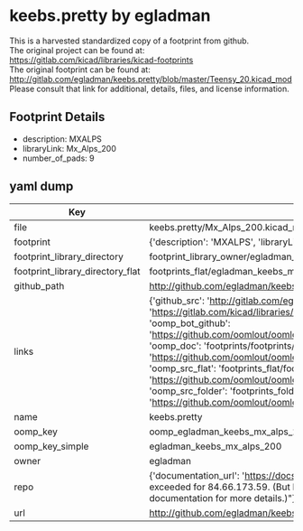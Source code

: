 # keebs.pretty by egladman  
This is a harvested standardized copy of a footprint from github.  
The original project can be found at:  
https://gitlab.com/kicad/libraries/kicad-footprints  
The original footprint can be found at:
http://gitlab.com/egladman/keebs.pretty/blob/master/Teensy_20.kicad_mod
Please consult that link for additional, details, files, and license information.  
## Footprint Details
* description: MXALPS  
* libraryLink: Mx_Alps_200  
* number_of_pads: 9  
## yaml dump  
| Key | Value |  
| --- | --- |  
| file | keebs.pretty/Mx_Alps_200.kicad_mod |  
| footprint | {'description': 'MXALPS', 'libraryLink': 'Mx_Alps_200', 'number_of_pads': 9} |  
| footprint_library_directory | footprint_library_owner/egladman_keebs.pretty |  
| footprint_library_directory_flat | footprints_flat/egladman_keebs_mx_alps_200/working |  
| github_path | http://github.com/egladman/keebs.pretty/blob/master/Mx_Alps_200.kicad_mod |  
| links | {'github_src': 'http://gitlab.com/egladman/keebs.pretty/blob/master/Teensy_20.kicad_mod', 'github_src_repo': 'https://gitlab.com/kicad/libraries/kicad-footprints', 'oomp_bot': 'footprints/egladman_keebs_mx_alps_200/working', 'oomp_bot_github': 'https://github.com/oomlout/oomlout_oomp_footprint_bot/tree/main/footprints/egladman_keebs_mx_alps_200/working', 'oomp_doc': 'footprints/footprints/egladman/keebs/Mx_Alps_200/working/', 'oomp_doc_github': 'https://github.com/oomlout/oomlout_oomp_footprint_doc/tree/main/footprints/footprints/egladman/keebs/Mx_Alps_200/working', 'oomp_src_flat': 'footprints_flat/footprints_flat/egladman_keebs_mx_alps_200/working', 'oomp_src_flat_github': 'https://github.com/oomlout/oomlout_oomp_footprint_src/tree/main/footprints_flat/egladman_keebs_mx_alps_200/working', 'oomp_src_folder': 'footprints_folder/footprints_folder/egladman/keebs/Mx_Alps_200/working', 'oomp_src_folder_github': 'https://github.com/oomlout/oomlout_oomp_footprint_src/tree/main/footprints_folder/egladman/keebs/Mx_Alps_200/working'} |  
| name | keebs.pretty |  
| oomp_key | oomp_egladman_keebs_mx_alps_200 |  
| oomp_key_simple | egladman_keebs_mx_alps_200 |  
| owner | egladman |  
| repo | {'documentation_url': 'https://docs.github.com/rest/overview/resources-in-the-rest-api#rate-limiting', 'message': "API rate limit exceeded for 84.66.173.59. (But here's the good news: Authenticated requests get a higher rate limit. Check out the documentation for more details.)"} |  
| url | http://github.com/egladman/keebs.pretty |  

